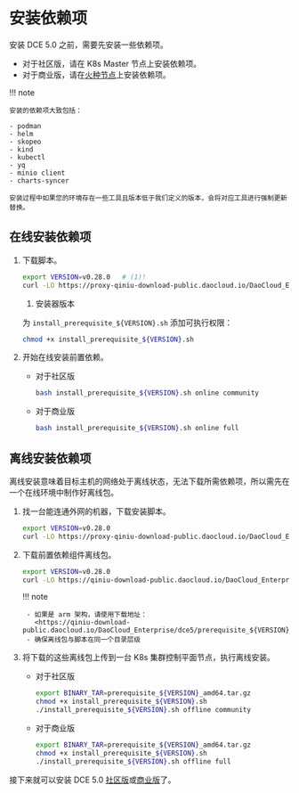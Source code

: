 # 安装依赖项

安装 DCE 5.0 之前，需要先安装一些依赖项。

- 对于社区版，请在 K8s Master 节点上安装依赖项。
- 对于商业版，请在[火种节点](./commercial/deploy-arch.md)上安装依赖项。

!!! note

    安装的依赖项大致包括：

    - podman
    - helm
    - skopeo
    - kind
    - kubectl
    - yq
    - minio client
    - charts-syncer
    
    安装过程中如果您的环境存在一些工具且版本低于我们定义的版本，会将对应工具进行强制更新替换。

## 在线安装依赖项

1. 下载脚本。

    ```bash
    export VERSION=v0.28.0   # (1)!
    curl -LO https://proxy-qiniu-download-public.daocloud.io/DaoCloud_Enterprise/dce5/install_prerequisite_${VERSION}.sh
    ```

    1. 安装器版本

    为 `install_prerequisite_${VERSION}.sh` 添加可执行权限：

    ```bash
    chmod +x install_prerequisite_${VERSION}.sh
    ```

2. 开始在线安装前置依赖。

    - 对于社区版

        ```bash
        bash install_prerequisite_${VERSION}.sh online community
        ```

    - 对于商业版

        ```bash
        bash install_prerequisite_${VERSION}.sh online full
        ```

## 离线安装依赖项

离线安装意味着目标主机的网络处于离线状态，无法下载所需依赖项，所以需先在一个在线环境中制作好离线包。

1. 找一台能连通外网的机器，下载安装脚本。

    ```bash
    export VERSION=v0.28.0
    curl -LO https://proxy-qiniu-download-public.daocloud.io/DaoCloud_Enterprise/dce5/install_prerequisite_${VERSION}.sh
    ```

2. 下载前置依赖组件离线包。

    ```bash
    export VERSION=v0.28.0
    curl -LO https://qiniu-download-public.daocloud.io/DaoCloud_Enterprise/dce5/prerequisite_${VERSION}_amd64.tar.gz
    ```

    !!! note

        - 如果是 arm 架构，请使用下载地址：
          <https://qiniu-download-public.daocloud.io/DaoCloud_Enterprise/dce5/prerequisite_${VERSION}_arm64.tar.gz>
        - 确保离线包与脚本在同一个目录层级

3. 将下载的这些离线包上传到一台 K8s 集群控制平面节点，执行离线安装。

    - 对于社区版

        ```bash
        export BINARY_TAR=prerequisite_${VERSION}_amd64.tar.gz
        chmod +x install_prerequisite_${VERSION}.sh
        ./install_prerequisite_${VERSION}.sh offline community
        ```

    - 对于商业版

        ```bash
        export BINARY_TAR=prerequisite_${VERSION}_amd64.tar.gz
        chmod +x install_prerequisite_${VERSION}.sh
        ./install_prerequisite_${VERSION}.sh offline full
        ```

接下来就可以安装 DCE 5.0 [社区版](community/resources.md)或[商业版](commercial/deploy-requirements.md)了。
